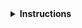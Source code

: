 <details>
<summary><strong>Instructions</strong></summary>

Thanks for contributing! :heart:

Keep in mind that **lesson maintainers are volunteers** and it may take them some time to
respond to your contribution. Although not all contributions can be incorporated into the lesson
materials, we appreciate your time and effort to improve the curriculum. If you have any questions
about the lesson maintenance process or would like to volunteer your time as a contribution
reviewer, please contact the Alliance's Molecular Modelling and Simulation Team 
(support@tech.alliancecan.ca).

You may delete these instructions from your comment.

\- The Alliance's Molecular Modelling and Simulation Team
</details>
